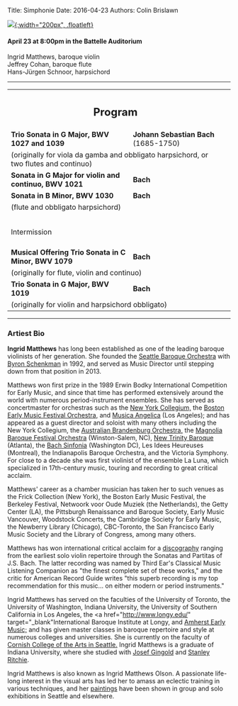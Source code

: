 Title: Simphonie
Date: 2016-04-23
Authors: Colin Brislawn

[![ ]({filename}/images/2015-2016/Simphonie200.png){:width="200px", .floatleft}]({filename}./Simphonie.md)

#### April 23 at 8:00pm in the Battelle Auditorium

Ingrid Matthews, baroque violin <br>
Jeffrey Cohan, baroque flute <br>
Hans-Jürgen Schnoor, harpsichord

---

<table width="800" align="center">
<tr>
<td align="center" colspan="2"><h2>Program</h2></td><td></td>
</tr>
<tr>
  <td><b>Trio Sonata in G Major, BWV 1027 and 1039</b></td>
  <td class="right"><b>Johann Sebastian Bach</b> (1685-1750)</td><td></td>
</tr>
<tr>
	<td colspan="2" class="smallindent">(originally for viola da gamba and obbligato harpsichord, or two flutes and continuo)</td>
</tr>
<tr>
  <td> <b>Sonata in G Major for violin and continuo, BWV 1021</b></td>
  <td class="right"><b>Bach</b></td>
</tr>
<tr>
  <td><b>Sonata in B Minor, BWV 1030</b></td>
  <td class="right"><b>Bach</b></td>
</tr>
<tr>
	<td colspan="2" class="smallindent">(flute and obbligato harpsichord)</td>
</tr>
<tr><td style="height:10px"></td><td style="height:10px"></td></tr>
<tr>
 <td colspan="2" class="center">
	<br>
	<div class="smallheading">Intermission
	</div><br></td>
<tr>
  <td><b>Musical Offering Trio Sonata in C Minor, BWV 1079</b></td>
  <td class="right"><b>Bach</b></td>
</tr>
<tr>
	<td colspan="2" class="smallindent">(originally for flute, violin and continuo)</td>
</tr>
<tr>
  <td><b>Trio Sonata in G Major, BWV 1019 </b></td>
  <td class="right"><b>Bach</b></td>
</tr>
<tr>
	<td colspan="2" class="smallindent">(originally for violin and harpsichord obbligato)</td>
</tr>
</table>


---

### Artiest Bio

<b>Ingrid Matthews</b> has long been established as one of the leading baroque violinists of her generation. She founded the <a href="http://www.seattlebaroque.org/" target="_blank">Seattle Baroque Orchestra</a> with <a href="http://www.byronschenkman.com/" target="_blank">Byron Schenkman</a> in 1992, and served as Music Director until stepping down from that position in 2013.

Matthews won first prize in the 1989 Erwin Bodky International Competition for Early Music, and since that time has performed extensively around the world with numerous period-instrument ensembles. She has served as concertmaster for orchestras such as the <a href="http://www.nycollegium.org/" target="_blank">New York Collegium,</a> the <a href="http://www.bemf.org/" target="_blank">Boston Early Music Festival Orchestra,</a> and <a href="http://www.musicaangelica.org/" target="_blank">Musica Angelica</a> (Los Angeles); and has appeared as a guest director and soloist with many others including the New York Collegium, the <a href="http://www.brandenburg.com.au/" target="_blank">Australian Brandenburg Orchestra,</a> the <a href="http://www.magnoliabaroque.com/" target="_blank">Magnolia Baroque Festival Orchestra</a> (Winston-Salem, NC), <a href="http://www.newtrinitybaroque.org/" target="_blank">New Trinity Baroque</a> (Atlanta), the <a href="http://www.bachsinfonia.org/" target="_blank">Bach Sinfonia</a> (Washington DC), Les Idees Heureuses (Montreal), the Indianapolis Baroque Orchestra, and the Victoria Symphony. For close to a decade she was first violinist of the ensemble La Luna, which specialized in 17th-century music, touring and recording to great critical acclaim.

Matthews' career as a chamber musician has taken her to such venues as the Frick Collection (New York), the Boston Early Music Festival, the Berkeley Festival, Netwoork voor Oude Muziek (the Netherlands), the Getty Center (LA), the Pittsburgh Renaissance and Baroque Society, Early Music Vancouver, Woodstock Concerts, the Cambridge Society for Early Music, the Newberry Library (Chicago), CBC-Toronto, the San Francisco Early Music Society and the Library of Congress, among many others.

Matthews has won international critical acclaim for a <a href="http://www.ingridmatthews.com/music/discography.html" target="_blank">discography</a> ranging from the earliest solo violin repertoire through the Sonatas and Partitas of J.S. Bach. The latter recording was named by Third Ear's Classical Music Listening Companion as "the finest complete set of these works," and the critic for American Record Guide writes "this superb recording is my top recommendation for this music… on either modern or period instruments."

Ingrid Matthews has served on the faculties of the University of Toronto, the University of Washington, Indiana University, the University of Southern California in Los Angeles, the <a href="http://www.longy.edu/" target="_blank"International Baroque Institute at Longy,</a> and <a href="http://www.amherstearlymusic.org/" target="_blank">Amherst Early Music;</a> and has given master classes in baroque repertoire and style at numerous colleges and universities.  She is currently on the faculty of <a href="http://www.cornish.edu/" target="_blank">Cornish College of the Arts in Seattle.</a>  Ingrid Matthews is a graduate of Indiana University, where she studied with <a href="http://en.wikipedia.org/wiki/Josef_Gingold" target="_blank">Josef Gingold</a> and <a href="http://info.music.indiana.edu/sb/page/normal/898.html" target="_blank">Stanley Ritchie</a>.

Ingrid Matthews is also known as Ingrid Matthews Olson. A passionate life-long interest in the visual arts has led her to amass an eclectic training in various techniques, and her <a href="F:\CamerataMusica2015-2016\Workups\Simphonie\Macintosh HD:\Users\general\Desktop\art\index.html" target="_blank">paintings</a> have been shown in group and solo exhibitions in Seattle and elsewhere.
